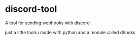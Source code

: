 # discord-tool
A tool for sending webhooks with discord

just a little tools i made with python and a module called dhooks

